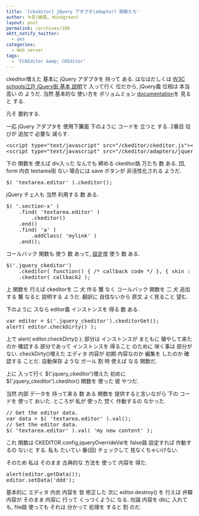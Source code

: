 ```yaml
---
title: '[ckeditor] jQuery アダプタ(adaptor) 関数たち'
author: 녹풍(綠風, Windgreen)
layout: post
permalink: /archives/380
aktt_notify_twitter:
  - yes
categories:
  - Web server
tags:
  - 'FCKEditor &amp; CKEditor'
---
```

ckeditor増えた 基本に jQuery アダプタを 持って ある. はなはだしくは <a href="http://www.w3schools.com/jquery/default.asp" target="_blank">W3C schools江戸 jQuery街 基本 説明</a>で 入って行く 位だから, jQuery義 位相は 本当 高い の ようだ. 当然 基本的な 使い方を ボリョムミョン <a href="http://docs.cksource.com/CKEditor_3.x/Developers_Guide/jQuery_Adapter" target="_blank">documentation</a>を 見ると する.

凡そ 要約する.

一応 jQuery アダプタを 使用下簾面 下のように コードを 立つと する. 2番目 竝びが 追加で 必要な 減らす.

<pre class="brush:html">&lt;script type="text/javascript" src="/ckeditor/ckeditor.js"&gt;&lt;/script&gt;
&lt;script type="text/javascript" src="/ckeditor/adapters/jquery.js"&gt;&lt;/script&gt;
</pre>

下の 関数を 使えば div入った なんでも 締める ckeditor路 万たち 数 ある. 団, form 内衣 textarea街 ない 場合には save ボタンが 非活性化される ようだ.</p> 

<pre class="brush:js">$( &#039;textarea.editor&#039; ).ckeditor();</pre></p> 

jQuery チェ人も 当然 利用する 数 ある.

<pre class="brush:js">$( &#039;.section-x&#039; )
    .find( &#039;textarea.editor&#039; )
        .ckeditor()
    .end()
    .find( &#039;a&#039; )
        .addClass( &#039;mylink&#039; )
    .end();
</pre>

コールバック 関数も 使う 数 あって, <a href="http://docs.cksource.com/ckeditor_api/symbols/CKEDITOR.config.html" target="_blank">設定</a>度 使う 数 ある.

<pre class="brush:js">$(&#039;.jquery_ckeditor&#039;)
    .ckeditor( function() { /* callback code */ }, { skin : &#039;office2003&#039; } );
    .ckeditor( callback2 );
</pre>

上 関数を 行えば ckeditorを 二 犬 作る 蟹 なく コールバック 関数を 二 犬 追加する 蟹 なると 説明する ようだ. 翻訳に 自信ないから 原文 よく見ること 望む.

下のように スなら editor義 インストンスを 得る 数 ある.

<pre class="brush:js">var editor = $(&#039;.jquery_ckeditor&#039;).ckeditorGet();
alert( editor.checkDirty() );
</pre>

上で alert( editor.checkDirty() ); 部分は インストンスが まともに 殖やして来たのか 確認する 部分であって インストンスを 得ること のために 咲く事は 部分が ない. checkDirty()増えた エディタ 内容が 初期 内容なのか 編集を したのか 確認する ことだ. 自動保存 ような ガール 割 時 使えば なる 関数だ.

上に 入って行く $(&#8216;.jquery\_ckeditor&#8217;)増えた 初めに $(&#8216;.jquery\_ckeditor&#8217;).ckeditor() 関数を 使った 彼 やつだ.

当然 内部 データを 持って来る 数 ある 関数を 提供すると言いながら 下の コードを 使って おいた. ところが 私が 使った 焚く 作動するの なかった.

<pre class="brush:js">// Get the editor data.
var data = $( &#039;textarea.editor&#039; ).val();
// Set the editor data.
$( &#039;textarea.editor&#039; ).val( &#039;my new content&#039; );
</pre>

これ 関数は CKEDITOR.config.jqueryOverrideValを false路 設定すれば 作動するの ないと する. 私も たいてい 番(回) チェックして 見なくちゃいけない.

そのため 私は そのまま 古典的な 方法を 使って 内容を 得た.

<pre class="brush:js">alert(editor.getData());
editor.setData(&#039;ddd&#039;);
</pre>

基本的に エディタ 内衣 内容を 皆 修正した 次に editor.destroy() を 行えば 弁韓 内容が そのまま 内容に 行って くっつくように なる. 勿論 内容を dbに 入れても, file路 使っても それは 分かって 処理を すると 割 のだ.